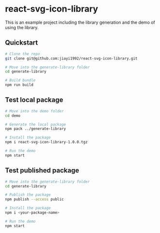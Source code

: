 # react-svg-icon-library

This is an example project including the library generation and the demo of using the library.

## Quickstart

```sh
# Clone the repo
git clone git@github.com:jiayi1992/react-svg-icon-library.git

# Move into the generate-library folder
cd generate-library

# Build bundle
npm run build

```

## Test local package

```sh
# Move into the demo folder
cd demo

# Generate the local package
npm pack ../generate-library

# Install the package
npm i react-svg-icon-library-1.0.0.tgz

# Run the demo
npm start

```

## Test published package

```sh
# Move into the generate-library folder
cd generate-library

# Publish the package
npm publish --access public

# Install the package
npm i <your-package-name>

# Run the demo
npm start

```

